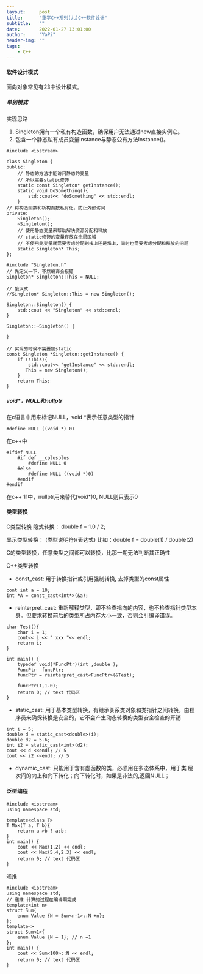 ```yaml
---
layout:     post
title:      "重学C++系列(九)C++软件设计"
subtitle:   ""
date:       2022-01-27 13:01:00
author:     "YaPi"
header-img: ""
tags:
    - C++
---
```


#### 软件设计模式
面向对象常见有23中设计模式。


##### 单例模式
实现思路

1. Singleton拥有一个私有构造函数，确保用户无法通过new直接实例它。
2. 包含一个静态私有成员变量instance与静态公有方法Instance()。

```text
#include <iostream>

class Singleton {
public:
    // 静态的方法才能访问静态的变量
    // 所以需要static修饰
    static const Singleton* getInstance();
    static void DoSomething(){
        std::cout<< "doSomething" << std::endl;
    }
// 将构造函数和析构函数私有化，防止外部访问
private:
    Singleton();
    ~Singleton();
    // 使用静态变量来帮助解决资源分配和释放
    // static修饰的变量存放在全局区域
    // 不使用此变量就需要考虑分配到栈上还是堆上，同时也需要考虑分配和释放的问题
    static Singleton* This;
};
```


```text
#include "Singleton.h"
// 先定义一下，不然编译会报错
Singleton* Singleton::This = NULL;

// 饿汉式
//Singleton* Singleton::This = new Singleton();

Singleton::Singleton() {
    std::cout << "Singleton" << std::endl;
}

Singleton::~Singleton() {

}

// 实现的时候不需要加static
const Singleton *Singleton::getInstance() {
    if (!This){
        std::cout<< "getInstance" << std::endl;
       This = new Singleton();
    }
    return This;
}
```

##### void*，NULL和nullptr
在c语言中用来标记NULL，void *表示任意类型的指针
```text
#define NULL ((void *) 0)
```

在c++中
```text
#ifdef NULL
    #if def __cplusplus
        #define NULL 0
    #else
        #define NULL ((void *)0)
    #endif
#endif
```

在c++ 11中，nullptr用来替代(void*)0, NULL则只表示0

#### 类型转换
C类型转换
隐式转换：
double f = 1.0 / 2;

显示类型转换：
(类型说明符)(表达式)
比如：double f = double(1) / double(2)


C的类型转换，任意类型之间都可以转换，比那一期无法判断其正确性

C++类型转换

- const_cast: 用于转换指针或引用强制转换, 去掉类型的const属性

```text
cont int a = 10;
int *A = const_cast<int*>(&a);
```

- reinterpret_cast: 重新解释类型，即不检查指向的内容，也不检查指针类型本身。但要求转换前后的类型所占内存大小一致，否则会引编译错误。

```text
char Test(){
    char i = 1;
    cout<< i << " xxx "<< endl;
    return i;
}

int main() {
    typedef void(*FuncPtr)(int ,double );
    FuncPtr  funcPtr;
    funcPtr = reinterpret_cast<FuncPtr>(&Test);

    funcPtr(1,1.0);
    return 0; // text 代码区
}
```

- static_cast: 用于基本类型转换，有继承关系类对象和类指针之间转换，由程序员来确保转换是安全的，它不会产生动态转换的类型安全检查的开销

```text
int i = 5;
double d = static_cast<double>(i);
double d2 = 5.6;
int i2 = static_cast<int>(d2);
cout << d <<endl; // 5
cout << i2 <<endl; // 5
```

- dynamic_cast: 只能用于含有虚函数的类，必须用在多态体系中，用于类
层次间的向上和向下转化；向下转化时，如果是非法的,返回NULL；



#### 泛型编程
```text
#include <iostream>
using namespace std;

template<class T>
T Max(T a, T b){
    return a >b ? a:b;
}
int main() {
    cout << Max(1,2) << endl;
    cout << Max(5.4,2.3) << endl;
    return 0; // text 代码区
}
```

递推

```text
#include <iostream>
using namespace std;
// 递推 计算的过程在编译期完成
template<int n>
struct Sum{
    enum Value {N = Sum<n-1>::N +n};
};
template<>
struct Sum<1>{
    enum Value {N = 1}; // n =1
};
int main() {
    cout << Sum<100>::N << endl;
    return 0; // text 代码区
}
```